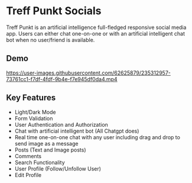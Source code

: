 
# Treff Punkt Socials

Treff Punkt is an artificial intelligence full-fledged responsive social media app. Users can either chat one-on-one or with an artificial intelligent chat bot when no user/friend is available.

## Demo

https://user-images.githubusercontent.com/62625879/235312957-73761cc1-f7df-4fdf-9b4e-f7e945df0da4.mp4

## Key Features

- Light/Dark Mode
- Form Validation
- User Authentication and Authorization
- Chat with artificial intelligent bot (All Chatgpt does)
- Real time one-on-one chat with any user including drag and drop to send image as a message
- Posts (Text and Image posts)
- Comments
- Search Functionality 
- User Profile (Follow/Unfollow User)
- Edit Profile




